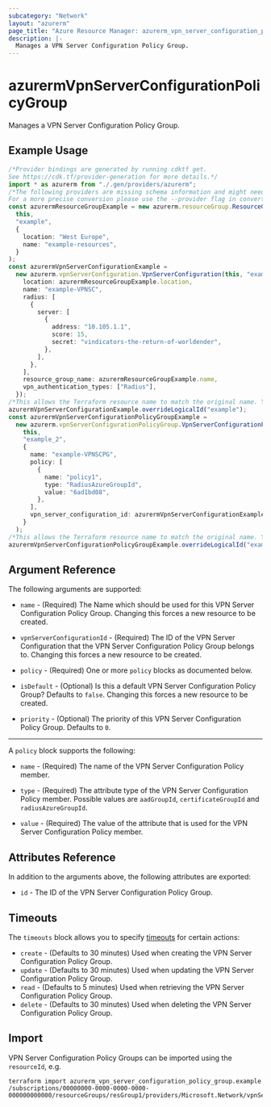 ```yaml
---
subcategory: "Network"
layout: "azurerm"
page_title: "Azure Resource Manager: azurerm_vpn_server_configuration_policy_group"
description: |-
  Manages a VPN Server Configuration Policy Group.
---
```


# azurermVpnServerConfigurationPolicyGroup

Manages a VPN Server Configuration Policy Group.

## Example Usage

```typescript
/*Provider bindings are generated by running cdktf get.
See https://cdk.tf/provider-generation for more details.*/
import * as azurerm from "./.gen/providers/azurerm";
/*The following providers are missing schema information and might need manual adjustments to synthesize correctly: azurerm.
For a more precise conversion please use the --provider flag in convert.*/
const azurermResourceGroupExample = new azurerm.resourceGroup.ResourceGroup(
  this,
  "example",
  {
    location: "West Europe",
    name: "example-resources",
  }
);
const azurermVpnServerConfigurationExample =
  new azurerm.vpnServerConfiguration.VpnServerConfiguration(this, "example_1", {
    location: azurermResourceGroupExample.location,
    name: "example-VPNSC",
    radius: [
      {
        server: [
          {
            address: "10.105.1.1",
            score: 15,
            secret: "vindicators-the-return-of-worldender",
          },
        ],
      },
    ],
    resource_group_name: azurermResourceGroupExample.name,
    vpn_authentication_types: ["Radius"],
  });
/*This allows the Terraform resource name to match the original name. You can remove the call if you don't need them to match.*/
azurermVpnServerConfigurationExample.overrideLogicalId("example");
const azurermVpnServerConfigurationPolicyGroupExample =
  new azurerm.vpnServerConfigurationPolicyGroup.VpnServerConfigurationPolicyGroup(
    this,
    "example_2",
    {
      name: "example-VPNSCPG",
      policy: [
        {
          name: "policy1",
          type: "RadiusAzureGroupId",
          value: "6ad1bd08",
        },
      ],
      vpn_server_configuration_id: azurermVpnServerConfigurationExample.id,
    }
  );
/*This allows the Terraform resource name to match the original name. You can remove the call if you don't need them to match.*/
azurermVpnServerConfigurationPolicyGroupExample.overrideLogicalId("example");

```

## Argument Reference

The following arguments are supported:

*   `name` - (Required) The Name which should be used for this VPN Server Configuration Policy Group. Changing this forces a new resource to be created.

*   `vpnServerConfigurationId` - (Required) The ID of the VPN Server Configuration that the VPN Server Configuration Policy Group belongs to. Changing this forces a new resource to be created.

*   `policy` - (Required) One or more `policy` blocks as documented below.

*   `isDefault` - (Optional) Is this a default VPN Server Configuration Policy Group? Defaults to `false`. Changing this forces a new resource to be created.

*   `priority` - (Optional) The priority of this VPN Server Configuration Policy Group. Defaults to `0`.

***

A `policy` block supports the following:

*   `name` - (Required) The name of the VPN Server Configuration Policy member.

*   `type` - (Required) The attribute type of the VPN Server Configuration Policy member. Possible values are `aadGroupId`, `certificateGroupId` and `radiusAzureGroupId`.

*   `value` - (Required) The value of the attribute that is used for the VPN Server Configuration Policy member.

## Attributes Reference

In addition to the arguments above, the following attributes are exported:

* `id` - The ID of the VPN Server Configuration Policy Group.

## Timeouts

The `timeouts` block allows you to specify [timeouts](https://www.terraform.io/language/resources/syntax#operation-timeouts) for certain actions:

* `create` - (Defaults to 30 minutes) Used when creating the VPN Server Configuration Policy Group.
* `update` - (Defaults to 30 minutes) Used when updating the VPN Server Configuration Policy Group.
* `read` - (Defaults to 5 minutes) Used when retrieving the VPN Server Configuration Policy Group.
* `delete` - (Defaults to 30 minutes) Used when deleting the VPN Server Configuration Policy Group.

## Import

VPN Server Configuration Policy Groups can be imported using the `resourceId`, e.g.

```console
terraform import azurerm_vpn_server_configuration_policy_group.example /subscriptions/00000000-0000-0000-0000-000000000000/resourceGroups/resGroup1/providers/Microsoft.Network/vpnServerConfigurations/serverConfiguration1/configurationPolicyGroups/configurationPolicyGroup1
```
